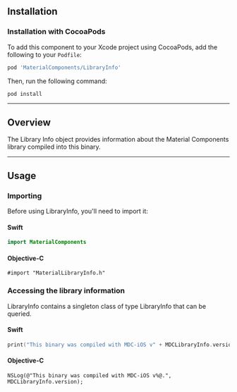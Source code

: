 <!--docs:
title: "Library Info"
layout: detail
section: components
excerpt: "LibraryInfo contains programmatic access to information about the Material Components library."
iconId: misc
path: /catalog/library-info/
api_doc_root: true
-->

## Installation

### Installation with CocoaPods

To add this component to your Xcode project using CocoaPods, add the following to your `Podfile`:

```bash
pod 'MaterialComponents/LibraryInfo'
```
<!--{: .code-renderer.code-renderer--install }-->

Then, run the following command:

```bash
pod install
```

- - -

## Overview

The Library Info object provides information about the Material Components library compiled into
this binary.

- - -

## Usage

### Importing

Before using LibraryInfo, you'll need to import it:

<!--<div class="material-code-render" markdown="1">-->
#### Swift
```swift
import MaterialComponents
```

#### Objective-C

```objc
#import "MaterialLibraryInfo.h"
```
<!--</div>-->

### Accessing the library information

LibraryInfo contains a singleton class of type LibraryInfo that can be queried.

<!--<div class="material-code-render" markdown="1">-->
#### Swift
```swift
print("This binary was compiled with MDC-iOS v" + MDCLibraryInfo.version + ".")
```

#### Objective-C

```objc
NSLog(@"This binary was compiled with MDC-iOS v%@.", MDCLibraryInfo.version);
```
<!--</div>-->
